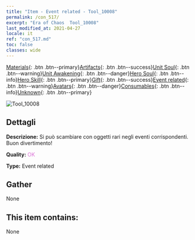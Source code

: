 ```yaml
---
title: "Item - Event related - Tool_10008"
permalink: /con_517/
excerpt: "Era of Chaos  Tool_10008"
last_modified_at: 2021-04-27
locale: it
ref: "con_517.md"
toc: false
classes: wide
---
```

 [Materials](/ItemsIT/){: .btn .btn--primary}[Artifacts](/ItemsIT/Artifacts/){: .btn .btn--success}[Unit Soul](/ItemsIT/UnitSoul/){: .btn .btn--warning}[Unit Awakening](/ItemsIT/UnitAwakening/){: .btn .btn--danger}[Hero Soul](/ItemsIT/HeroSoul/){: .btn .btn--info}[Hero Skill](/ItemsIT/HeroSkill/){: .btn .btn--primary}[Gift](/ItemsIT/Gift/){: .btn .btn--success}[Event related](/ItemsIT/Events/){: .btn .btn--warning}[Avatars](/ItemsIT/Avatars/){: .btn .btn--danger}[Consumables](/ItemsIT/Consumables/){: .btn .btn--info}[Unknown](/ItemsIT/Unknown/){: .btn .btn--primary}

 ![Tool_10008](/images/t/i_10008.png)

## Dettagli
 **Descrizione:** Si può scambiare con oggetti rari negli eventi corrispondenti. Buon divertimento!

 **Quality:** <span style="color: #DA70D6">OK</span>

 **Type:** Event related

## Gather

  None

## This item contains:

  None

